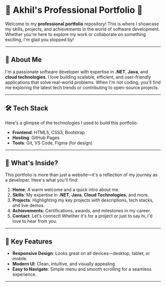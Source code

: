 # 🌟 Akhil's Professional Portfolio 🌟

Welcome to my **professional portfolio** repository! This is where I showcase my skills, projects, and achievements in the world of software development. Whether you're here to explore my work or collaborate on something exciting, I'm glad you stopped by!

---

## 🚀 **About Me**
I'm a passionate software developer with expertise in **.NET**, **Java**, and **cloud technologies**. I love building scalable, efficient, and user-friendly applications that solve real-world problems. When I'm not coding, you'll find me exploring the latest tech trends or contributing to open-source projects.

---

## 🛠️ **Tech Stack**
Here's a glimpse of the technologies I used to build this portfolio:

- **Frontend**: HTML5, CSS3, Bootstrap
- **Hosting**: GitHub Pages
- **Tools**: Git, VS Code, Figma (for design)

---

## 🌈 **What's Inside?**
This portfolio is more than just a website—it's a reflection of my journey as a developer. Here's what you'll find:

1. **Home**: A warm welcome and a quick intro about me.
2. **Skills**: My expertise in **.NET**, **Java**, **Cloud Technologies**, and more.
3. **Projects**: Highlighting my key projects with descriptions, tech stacks, and live demos.
4. **Achievements**: Certifications, awards, and milestones in my career.
5. **Contact**: Let's connect! Whether it's for a project or just to say hi, I'd love to hear from you.

---

## 🎯 **Key Features**
- **Responsive Design**: Looks great on all devices—desktop, tablet, or mobile.
- **Modern UI**: Clean, intuitive, and visually appealing.
- **Easy to Navigate**: Simple menu and smooth scrolling for a seamless experience.

---

